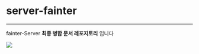 # server-fainter

---
fainter-Server 
**최종 병합 문서 레포지토리** 입니다


<a href="https://github.com/user-attachments/assets/c08d2df0-c8a0-4e95-9993-a7ef02d9f415
" target="_blank"><img src="https://img.shields.io/badge/뱃지레이블-배경색?style=뱃지모양&logo=로고&logoColor=로고색상"/></a>